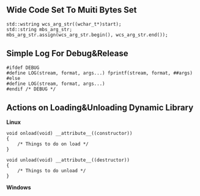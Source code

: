 <!--
author: zhuoliang
head: http://pingodata.qiniudn.com/jockchou-avatar.jpg
date: 2016-08-01
title: Issues on C&C++
tags: C&C++, Coding
category: Coding
status: publish
-->


## Wide Code Set To Muiti Bytes Set ##

    std::wstring wcs_arg_str((wchar_t*)start);
	std::string mbs_arg_str;
	mbs_arg_str.assign(wcs_arg_str.begin(), wcs_arg_str.end()); 


## Simple Log For Debug&Release ##

	#ifdef DEBUG
	#define LOG(stream, format, args...) fprintf(stream, format, ##args)
	#else
	#define LOG(stream, format, args...) 
	#endif /* DEBUG */

## Actions on Loading&Unloading Dynamic Library ##

**Linux**

    void onload(void) __attribute__((constructor))
	{
		/* Things to do on load */
	}

	void unload(void) __attribute__((destructor))
	{
		/* Things to do unload */
	}
 
**Windows**






	






						